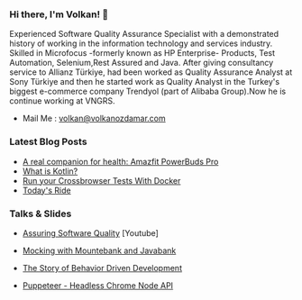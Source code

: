<!-- <img align="right" src="https://volkanozdamar.com/images/Logo.png" alt="volkanozdamar blog logo" width=300px height=300px /> -->

### Hi there, I'm Volkan! 🌋 

Experienced Software Quality Assurance Specialist with a demonstrated history of working in the information technology and services industry. Skilled in Microfocus  -formerly known as HP Enterprise- Products, Test Automation, Selenium,Rest Assured and Java. After giving consultancy service to Allianz Türkiye, had been worked as Quality Assurance Analyst at Sony Türkiye and then he started work as Quality Analyst in the Turkey's biggest e-commerce company Trendyol (part of Alibaba Group).Now he is continue working at VNGRS.

-   Mail Me : volkan@volkanozdamar.com 

### Latest Blog Posts
<!-- BLOG-POST-LIST:START -->
- [A real companion for health: Amazfit PowerBuds Pro](http://volkanozdamar.com/A-real-companion-for-health-Amazfit-PowerBuds-Pro/)
- [What is Kotlin?](http://volkanozdamar.com/What-is-Kotlin/)
- [Run your Crossbrowser Tests With Docker](http://volkanozdamar.com/Run-your-Crossbrowser-Tests-With-Docker/)
- [Today&#39;s Ride](http://volkanozdamar.com/Today-s-Ride/)
<!-- BLOG-POST-LIST:END -->

### Talks & Slides

-  [Assuring Software Quality](https://www.youtube.com/watch?v=bkihxtMqdWY) [Youtube]

-  [Mocking with Mountebank and Javabank](https://volkanozdamar.com/slides/mountebank/)

-  [The Story of Behavior Driven Development](https://volkanozdamar.com/slides/BDD/index.html)

-  [Puppeteer - Headless Chrome Node API](https://volkanozdamar.com/slides/puppeteer/sony/Puppeteer.pptx)
